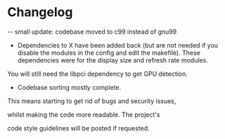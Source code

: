 # Changelog

-- small update: codebase moved to c99 instead of gnu99 

- Dependencies to X have been added back (but are not needed if you disable the modules in the config and edit the makefile).
These dependencies were for the display size and refresh rate modules. 

You will still need the libpci dependency to get GPU detection.



- Codebase sorting mostly complete.

This means starting to get rid of bugs and security issues, 

whilst making the code more readable. The project's 

code style guidelines will be posted if requested.



